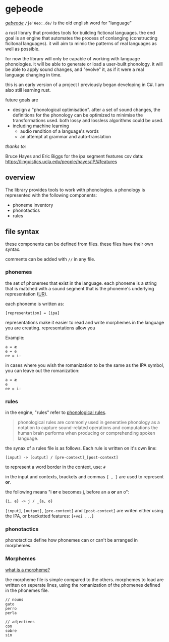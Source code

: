# geþeode

*[geþeode](https://en.wiktionary.org/wiki/geþeode)* `/jeˈθeoː.de/` is the old english word for 
"language"

a rust library that provides tools for building fictional languages. the end 
goal is an engine that automates the process of conlanging (constructing ficitonal languages).
it will aim to mimic the patterns of real languages as well as possible.

for now the library will only be capable of working with language phonologies.
it will be able to generate or load a user-built phonology. it will be able to apply sound changes,
and "evolve" it, as if it were a real language changing in time.

this is an early version of a project I previously began developing in C#. I am also
still learning rust. 

future goals are
- design a "phonological optimisation". after a set of sound changes, the definitions 
    for the phonology can be optimized to minimise the transformations used. both lossy and lossless
    algorithms could be used.
- including machine learning
  - audio rendition of a language's words
  - an attempt at grammar and auto-translation

*thanks to:*

Bruce Hayes and Eric Biggs for the ipa segment features csv data:
https://linguistics.ucla.edu/people/hayes/IP/#features

## overview

The library provides tools to work with phonologies. a phonology is represented with the following 
components:
- phoneme inventory
- phonotactics
- rules

## file syntax

these components can be defined from files. these files have their own syntax.

comments can be added with `//` in any file.

### phonemes

the set of phonemes that exist in the language. each phoneme is a string that is matched with a
sound segment that is the phoneme's underlying representation 
([UR](https://en.wikipedia.org/wiki/Underlying_representation)).

each phoneme is written as:
```
[representation] = [ipa]
```

representations make it easier to read and write morphemes in the language you are creating. 
representations allow you 


Example:
```
a = æ
e = e
ee = iː
```

in cases where you wish the romanization to be the same as the IPA symbol, you can leave out the 
romanization:
```
a = æ
e
ee = iː
```

### rules
in the engine, "rules" refer to 
[phonological rules](https://en.wikipedia.org/wiki/Phonological_rule).

> phonological rules are commonly used in generative phonology as a notation to capture 
> sound-related operations and computations the human brain performs when producing or 
> comprehending spoken language.

the synax of a rules file is as follows. Each rule is written on it's own line:

```
[input] -> [output] / [pre-context]_[post-context] 
```

to represent a word border in the context, use: `#`

in the input and contexts, brackets and commas `{ , }` are used to represent **or**.

the following means "i **or** e becomes j, before an a **or** an o": 
```
{i, e} -> j / _{a, o}
```

`[input]`, `[output]`, `[pre-context]` and `[post-context]` are writen either 
using the IPA, or bracketted features: `[+voi ...]`

### phonotactics

phonotactics define how phonemes can or can't be arranged in morphemes.

### Morphemes

[what is a morpheme?](https://en.wikipedia.org/wiki/Morpheme) 

the morpheme file is simple compared to the others. morphemes to load are written on seperate 
lines, using the romanization of the phomenes defined in the phonemes file.


```
// nouns
gato
perro
perla

// adjectives
con
sobre
sin
```
